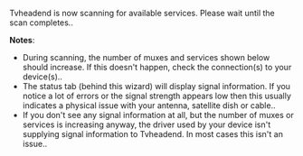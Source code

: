Tvheadend is now scanning for available services. Please wait until the
scan completes..


**Notes**:


* During scanning, the number of muxes and services shown below should
  increase. If this doesn't happen, check the connection(s) to your
  device(s)..
* The status tab (behind this wizard) will display signal information.
  If you notice a lot of errors or the signal strength appears low then
  this usually indicates a physical issue with your antenna, satellite
  dish or cable..
* If you don't see any signal information at all, but the number of
  muxes or services is increasing anyway, the driver used by your device
  isn't supplying signal information to Tvheadend. In most cases this
  isn't an issue..
